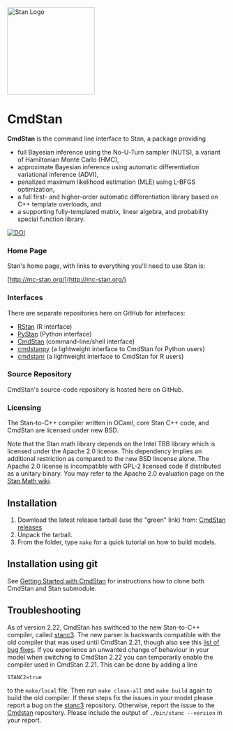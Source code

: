 <a href="http://mc-stan.org">
<img src="https://raw.githubusercontent.com/stan-dev/logos/master/logo.png" width=200 alt="Stan Logo"/>
</a>

# CmdStan

<b>CmdStan</b> is the command line interface to Stan, a package providing

* full Bayesian inference using the No-U-Turn sampler (NUTS), a variant of Hamiltonian Monte Carlo (HMC),
* approximate Bayesian inference using automatic differentiation variational inference (ADVI),
* penalized maximum likelihood estimation (MLE) using L-BFGS optimization,
* a full first- and higher-order automatic differentiation library based on C++ template overloads, and
* a supporting fully-templated matrix, linear algebra, and probability special function library.

[![DOI](https://zenodo.org/badge/16967338.svg)](https://zenodo.org/badge/latestdoi/16967338)

### Home Page
Stan's home page, with links to everything you'll need to use Stan is:

[http://mc-stan.org/](http://mc-stan.org/)

### Interfaces
There are separate repositories here on GitHub for interfaces:
* [RStan](https://github.com/stan-dev/rstan) (R interface)
* [PyStan](https://github.com/stan-dev/pystan) (Python interface)
* [CmdStan](https://github.com/stan-dev/cmdstan) (command-line/shell interface)
* [cmdstanpy](https://github.com/stan-dev/cmdstanpy) (a lightweight interface to CmdStan for Python users)
* [cmdstanr](https://github.com/stan-dev/cmdstanr) (a lightweight interface to CmdStan for R users)

### Source Repository
CmdStan's source-code repository is hosted here on GitHub.

### Licensing
The Stan-to-C++ compiler written in OCaml, core Stan C++ code, and CmdStan are licensed under new BSD.

Note that the Stan math library depends on the Intel TBB library which is licensed under the Apache 2.0 license. This dependency implies an additional restriction as compared to the new BSD lincense alone. The Apache 2.0 license is incompatible with GPL-2 licensed code if distributed as a unitary binary. You may refer to the Apache 2.0 evaluation page on the [Stan Math wiki](https://github.com/stan-dev/math/wiki/Apache-2.0-License-Evaluation).

## Installation
1. Download the latest release tarball (use the "green" link) from: [CmdStan releases](https://github.com/stan-dev/cmdstan/releases)
2. Unpack the tarball.
3. From the folder, type `make` for a quick tutorial on how to build models.

## Installation using git
See [Getting Started with
CmdStan](https://github.com/stan-dev/cmdstan/wiki/Getting-Started-with-CmdStan) for instructions how to clone both CmdStan and Stan submodule.

## Troubleshooting

As of version 2.22, CmdStan has swithced to the new Stan-to-C++ compiler, called [stanc3](https://github.com/stan-dev/stanc3). The new parser is backwards compatible with the old compiler that was used until CmdStan 2.21, though also see this [list of bug fixes](https://github.com/stan-dev/stanc3/wiki/changes-from-stanc2). If you experience an unwanted change of behaviour in your model when switching to CmdStan 2.22 you can temporarily enable the compiler used in CmdStan 2.21. This can be done by adding a line
```
STANC2=true
```
to the `make/local` file. Then run `make clean-all` and `make build` again to build the old compiler. If these steps fix the issues in your model please report a bug on the [stanc3](https://github.com/stan-dev/stanc3) repository. Otherwise, report the issue to the [Cmdstan](https://github.com/stan-dev/cmdstan) repository. Please include the output of `./bin/stanc --version` in your report.
